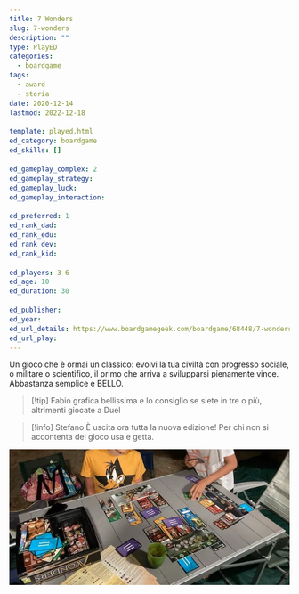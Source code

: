 ```yaml
---
title: 7 Wonders
slug: 7-wonders
description: ""
type: PlayED
categories:
  - boardgame
tags:
  - award
  - storia
date: 2020-12-14
lastmod: 2022-12-18

template: played.html
ed_category: boardgame
ed_skills: []

ed_gameplay_complex: 2
ed_gameplay_strategy: 
ed_gameplay_luck: 
ed_gameplay_interaction: 

ed_preferred: 1
ed_rank_dad: 
ed_rank_edu: 
ed_rank_dev: 
ed_rank_kid: 

ed_players: 3-6
ed_age: 10
ed_duration: 30

ed_publisher: 
ed_year: 
ed_url_details: https://www.boardgamegeek.com/boardgame/68448/7-wonders
ed_url_play: 
---
```


Un gioco che è ormai un classico: evolvi la tua civiltà con progresso sociale, o militare o scientifico, il primo che arriva a svilupparsi pienamente vince.
Abbastanza semplice e BELLO.

> [!tip] Fabio
> grafica bellissima e lo consiglio se siete in tre o più, altrimenti giocate a Duel

> [!info] Stefano
> È uscita ora tutta la nuova edizione! Per chi non si accontenta del gioco usa e getta.

![](../../assets/img/played/boardgame/7wonders.webp)
